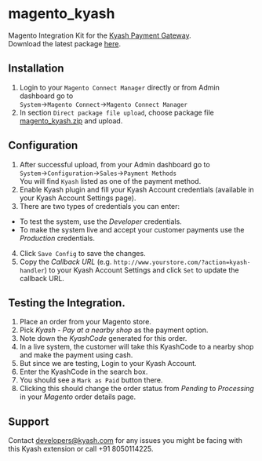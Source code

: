 # magento_kyash
Magento Integration Kit for the [Kyash Payment Gateway](http://www.kyash.com/).<br>
Download the latest package [here](https://secure.kyash.com/static/sdk/merchant/magento_kyash-1.0.zip).

## Installation
1. Login to your `Magento Connect Manager` directly or from Admin dashboard go to<br>
`System`->`Magento Connect`->`Magento Connect Manager`
2. In section `Direct package file upload`, choose package file [magento_kyash.zip](https://secure.kyash.com/static/sdk/merchant/magento_kyash-1.0.zip) and upload.


## Configuration
1. After successful upload, from your Admin dashboard go to <br> `System`->`Configuration`->`Sales`->`Payment Methods` <br> You will find `Kyash` listed as one of the payment method.
2. Enable Kyash plugin and fill your Kyash Account credentials (available in your Kyash Account Settings page).
3. There are two types of credentials you can enter: 
  - To test the system, use the *Developer* credentials.
  - To make the system live and accept your customer payments use the *Production* credentials.
4. Click `Save Config` to save the changes.
5. Copy the *Callback URL* (e.g. `http://www.yourstore.com/?action=kyash-handler`) to your Kyash Account Settings and click `Set` to update the callback URL.

## Testing the Integration.
1. Place an order from your Magento store.
2. Pick *Kyash - Pay at a nearby shop* as the payment option.
3. Note down the *KyashCode* generated for this order.
4. In a live system, the customer will take this KyashCode to a nearby shop and make the payment using cash.
5. But since we are testing, Login to your Kyash Account.
6. Enter the KyashCode in the search box.
7. You should see a `Mark as Paid` button there.
8. Clicking this should change the order status from *Pending* to *Processing* in your *Magento* order details page.

## Support
Contact developers@kyash.com for any issues you might be facing with this Kyash extension or call +91 8050114225.
